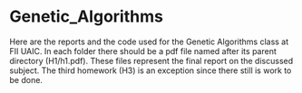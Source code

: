 # Genetic_Algorithms

Here are the reports and the code used for the Genetic Algorithms class at FII UAIC.
In each folder there should be a pdf file named after its parent directory (H1/h1.pdf). These files represent the final report on the discussed subject.
The third homework (H3) is an exception since there still is work to be done.
